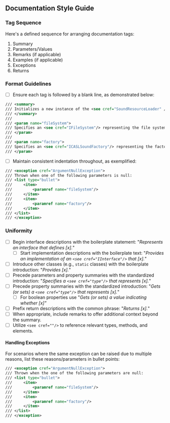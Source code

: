 ## Documentation Style Guide

### Tag Sequence

Here's a defined sequence for arranging documentation tags:

1. Summary
2. Parameters/Values
3. Remarks (if applicable)
4. Examples (if applicable)
5. Exceptions
6. Returns

### Format Guidelines

- [ ] Ensure each tag is followed by a blank line, as demonstrated below:

```xml
/// <summary>
/// Initializes a new instance of the <see cref="SoundResourceLoader" /> class.
/// </summary>
///
/// <param name="fileSystem">
/// Specifies an <see cref="IFileSystem"/> representing the file system for loading sound resources.
/// </param>
///
/// <param name="factory">
/// Specifies an <see cref="ICASLSoundFactory"/> representing the factory to create CASL sound instances.
/// </param>
```

- [ ] Maintain consistent indentation throughout, as exemplified:

```xml
/// <exception cref="ArgumentNullException">
/// Thrown when one of the following parameters is null:
/// <list type="bullet">
///     <item>
///         <paramref name="fileSystem"/>
///     </item>
///     <item>
///         <paramref name="factory"/>
///     </item>
/// </list>
/// </exception>
```
### Uniformity

- [ ] Begin interface descriptions with the boilerplate statement: "_Represents an interface that defines [x]._"
  - [ ] Start implementation descriptions with the boilerplate text: "_Provides an implementation of an `<see cref="IInterface"/>` that [x]._"
- [ ] Introduce other classes (e.g., `static` classes) with the boilerplate introduction: "_Provides [x]._"
- [ ] Precede parameters and property summaries with the standardized introduction: "_Specifies a `<see cref="type"/>` that represents [x]._"
- [ ] Precede property summaries with the standardized introduction: "_Gets (or sets) a `<see cref="type"/>` that represents [x]._"
  - [ ] For boolean properties use "_Gets (or sets) a value indicating whether [x]"_
- [ ] Prefix return descriptions with the common phrase: "_Returns [x]._"
- [ ] When appropriate, include remarks to offer additional context beyond the summary.
- [ ] Utilize `<see cref=""/>` to reference relevant types, methods, and elements.

#### Handling Exceptions

For scenarios where the same exception can be raised due to multiple reasons, list these reasons/parameters in bullet points:

```xml
/// <exception cref="ArgumentNullException">
/// Thrown when the one of the following parameters are null:
/// <list type="bullet">
///     <item>
///         <paramref name="fileSystem"/>
///     </item>
///     <item>
///         <paramref name="factory"/>
///     </item>
/// </list>
/// </exception>
```
